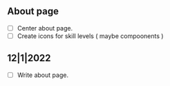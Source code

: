 
## About page
- [ ] Center about page.
- [ ] Create icons for skill levels ( maybe compoonents )

## 12|1|2022
- [ ] Write about page.
